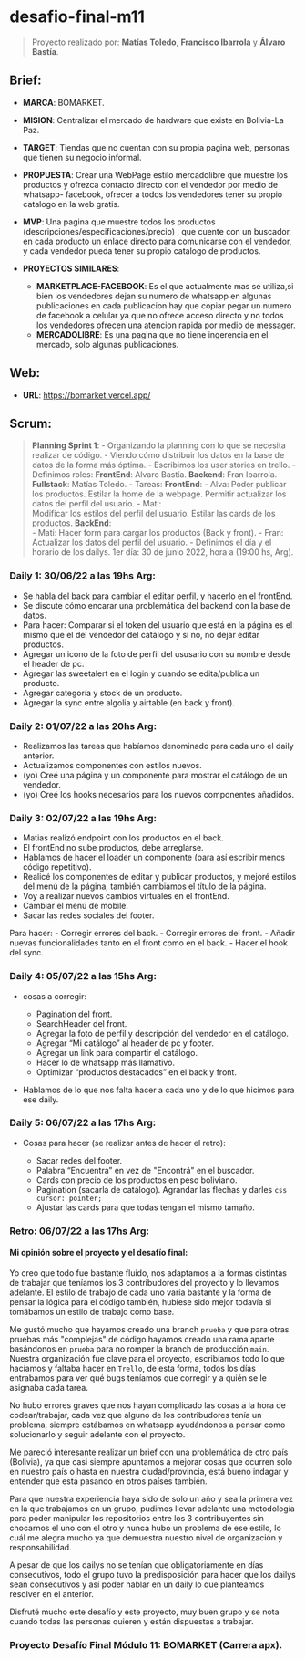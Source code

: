 # desafio-final-m11

> Proyecto realizado por: **Matías Toledo**, **Francisco Ibarrola** y **Álvaro Bastía**.

## Brief:

 - **MARCA**: BOMARKET.
  
 - **MISION**: Centralizar el mercado de hardware que existe en Bolivia-La Paz.
 
 - **TARGET**: Tiendas que no cuentan con su propia pagina web, personas que tienen su negocio informal.
 
 - **PROPUESTA**: Crear una WebPage estilo mercadolibre que muestre los productos y ofrezca contacto directo con el vendedor por medio de whatsapp- facebook, ofrecer a todos los vendedores tener su propio catalogo en la web gratis.
 
 - **MVP**: Una pagina que muestre todos los productos (descripciones/especificaciones/precio) , que cuente con un buscador, en cada producto un enlace directo para comunicarse con el vendedor, y cada vendedor pueda tener su propio catalogo de productos.
 
 - **PROYECTOS SIMILARES**: 
    - **MARKETPLACE-FACEBOOK**: Es el que actualmente mas se utiliza,si bien los vendedores dejan su numero de whatsapp en algunas publicaciones en cada publicacion hay que copiar pegar un numero de facebook a celular ya que no ofrece acceso directo y no todos los vendedores ofrecen una atencion rapida por medio de messager. 
    - **MERCADOLIBRE**: Es una pagina que no tiene ingerencia en el mercado, solo algunas publicaciones. 

 
## Web:
  - **URL**: https://bomarket.vercel.app/

## Scrum:

  > **Planning Sprint 1**:
    - Organizando la planning con lo que se necesita realizar de código.
    - Viendo cómo distribuir los datos en la base de datos de la forma más óptima.
    - Escribimos los user stories en trello.
    - Definimos roles:
        **FrontEnd**:
	        Alvaro Bastía.
        **Backend**:
	        Fran Ibarrola.
        **Fullstack**:
	        Matías Toledo.
    - Tareas:
      **FrontEnd**:
        - Alva:
          Poder publicar los productos.
          Estilar la home de la webpage.
          Permitir actualizar los datos del perfil del usuario.
        - Mati:  
          Modificar los estilos del perfil del usuario.
          Estilar las cards de los productos.
      **BackEnd**:	
	- Mati:
          Hacer form para cargar los productos (Back y front).
	- Fran:
          Actualizar los datos del perfil del usuario.
	- Definimos el día y el horario de los dailys.
        1er día: 30 de junio 2022, hora a (19:00 hs, Arg).

### Daily 1: 30/06/22 a las 19hs Arg:
  
  - Se habla del back para cambiar el editar perfil, y hacerlo en el frontEnd.
  - Se discute cómo encarar una problemática del backend con la base de datos.
  - Para hacer: Comparar si el token del usuario que está en la página es el mismo que el del vendedor del catálogo y si no, no dejar editar productos.
  - Agregar un icono de la foto de perfil del ususario con su nombre desde el header de pc.
  - Agregar las sweetalert en el login y cuando se edita/publica un producto.
  - Agregar categoría y stock de un producto.
  - Agregar la sync entre algolia y airtable (en back y front).

### Daily 2: 01/07/22 a las 20hs Arg:
  
  - Realizamos las tareas que habíamos denominado para cada uno el daily anterior.
  - Actualizamos componentes con estilos nuevos.
  - (yo) Creé una página y un componente para mostrar el catálogo de un vendedor.
  - (yo) Creé los hooks necesarios para los nuevos componentes añadidos.

### Daily 3: 02/07/22 a las 19hs Arg:

  - Matias realizó endpoint con los productos en el back.
  - El frontEnd no sube productos, debe arreglarse.
  - Hablamos de hacer el loader un componente (para así escribir menos código repetitivo).
  - Realicé los componentes de editar y publicar productos, y mejoré estilos del menú de la página, también cambiamos el título de la página.
  - Voy a realizar nuevos cambios virtuales en el frontEnd.
  - Cambiar el menú de mobile.
  - Sacar las redes sociales del footer.
  
  Para hacer:
    - Corregir errores del back.
    - Corregir errores del front.
    - Añadir nuevas funcionalidades tanto en el front como en el back.
    - Hacer el hook del sync.

### Daily 4: 05/07/22 a las 15hs Arg:
  
  - cosas a corregir:

    - Pagination del front.
    - SearchHeader del front.
    - Agregar la foto de perfil y descripción del vendedor en el catálogo.
    - Agregar “Mi catálogo” al header de pc y footer.
    - Agregar un link para compartir el catálogo.
    - Hacer lo de whatsapp más llamativo.
    - Optimizar “productos destacados” en el back y front.

  - Hablamos de lo que nos falta hacer a cada uno y de lo que hicimos para ese daily.

### Daily 5: 06/07/22 a las 17hs Arg:

  - Cosas para hacer (se realizar antes de hacer el retro):
    
    - Sacar redes del footer.
    - Palabra “Encuentra” en vez de "Encontrá" en el buscador.
    - Cards con precio de los productos en peso boliviano.
    - Pagination (sacarla de catálogo). Agrandar las flechas y darles ```css cursor: pointer;```
    - Ajustar las cards para que todas tengan el mismo tamaño.
    
### Retro: 06/07/22 a las 17hs Arg:

  #### Mi opinión sobre el proyecto y el desafío final:
  
  Yo creo que todo fue bastante fluido, nos adaptamos a la formas distintas de trabajar que teníamos los 3 contribudores del proyecto y lo llevamos adelante. El estilo de trabajo de cada uno varía bastante y la forma de pensar la lógica para el código también, hubiese sido mejor todavía si tomábamos un estilo de trabajo como base.
    
  Me gustó mucho que hayamos creado una branch `prueba` y que para otras pruebas más "complejas" de código hayamos creado una rama aparte basándonos en `prueba` para no romper la branch de producción `main`. Nuestra organización fue clave para el proyecto, escribíamos todo lo que hacíamos y faltaba hacer en `Trello`, de esta forma, todos los días entrabamos para ver qué bugs teníamos que corregir y a quién se le asignaba cada tarea.
    
  No hubo errores graves que nos hayan complicado las cosas a la hora de codear/trabajar, cada vez que alguno de los contribudores tenía un problema, siempre estábamos en whatsapp ayudándonos a pensar como solucionarlo y seguir adelante con el proyecto.
    
  Me pareció interesante realizar un brief con una problemática de otro país (Bolivia), ya que casi siempre apuntamos a mejorar cosas que ocurren solo en nuestro país o hasta en nuestra ciudad/provincia, está bueno indagar y entender que está pasando en otros países también.
    
  Para que nuestra experiencia haya sido de solo un año y sea la primera vez en la que trabajamos en un grupo, pudimos llevar adelante una metodología para poder manipular los repositorios entre los 3 contribuyentes sin chocarnos el uno con el otro y nunca hubo un problema de ese estilo, lo cuál me alegra mucho ya que demuestra nuestro nivel de organización y responsabilidad.
  
  A pesar de que los dailys no se tenían que obligatoriamente en días consecutivos, todo el grupo tuvo la predisposición para hacer que los dailys sean consecutivos y así poder hablar en un daily lo que planteamos resolver en el anterior.
  
  Disfruté mucho este desafío y este proyecto, muy buen grupo y se nota cuando todas las personas quieren y están dispuestas a trabajar.
  
### Proyecto Desafío Final Módulo 11: BOMARKET (Carrera apx).
